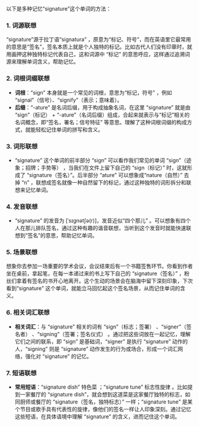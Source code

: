 以下是多种记忆“signature”这个单词的方法：

### 1. 词源联想
“signature”源于拉丁语“signatura” ，原意为“标记、符号”，而在英语里它最常用的意思是“签名”，签名本质上就是个人独特的标记。比如古代人们没有印章时，就用画押这种独特标记代表自己，这和词源中 “标记” 的意思呼应，这样通过追溯词源来理解单词含义，帮助记忆。

### 2. 词根词缀联想
 - **词根**：“sign” 本身就是一个常见的词根，意思为“标记，符号” ，例如 “signal”（信号）、“signify”（表示；意味着）。
 - **后缀**：“-ature” 是名词后缀，用于构成抽象名词，在这里 “signature” 就是由 “sign”（标记） + “-ature”（名词后缀）组成，合起来就表示与“标记”相关的名词概念，即“签名，署名；信号特征” 等意思。理解了这种词根词缀的构成方式，就能轻松记住单词的拼写和含义。

### 3. 词形联想
 - “signature” 这个单词的前半部分 “sign” 可以看作我们常见的单词 “sign”（迹象；招牌；手势等） ，当我们在文件上留下自己的 “sign（标记）” 时，这就形成了 “signature（签名）”。后半部分 “ature” 可以想象成“nature（自然）” 去掉 “n” ，联想成签名就像一种自然留下的标记，通过这种独特的词形拆分和联想来记忆单词。

### 4. 发音联想
 - “signature” 的发音为 [ˈsɪɡnətʃə(r)]，发音近似“四个那儿” 。可以想象有四个人在那儿排队签名，通过这种有趣的谐音联想，当听到这个发音时就能快速联想到“签名”的意思，帮助记忆单词。

### 5. 场景联想
想象你去参加一场重要的学术会议，会议结束后有一个书籍签售环节。你看到作者坐在桌前，拿起笔，在每一本递过来的书上写下自己的 “signature（签名）” ，粉丝们拿着有签名的书开心地离开。这个生动的场景会在脑海中留下深刻印象，下次看到“signature” 这个单词，就能立马回忆起这个签名场景，从而记住单词的含义。

### 6. 相关词汇联想
 - **相关词汇**：与 “signature” 相关的词有 “sign”（标志；签署） 、“signer”（签名者） 、“signing”（签署；签名仪式） 。通过把这些词放在一起记忆，理解它们之间的联系，即 “sign” 是基础词，“signer” 是执行 “signature” 动作的人，“signing” 则是 “signature” 动作发生的行为或场合，形成一个词汇网络，强化对 “signature” 的记忆。

### 7. 短语联想
 - **常用短语**：“signature dish” 特色菜 ；“signature tune” 标志性旋律 。比如提到一家餐厅的 “signature dish”，就会想到这道菜是这家餐厅独特的标志，如同厨师或餐厅的 “signature（签名，独特标志）” 一样；“signature tune” 是某个节目或歌手具有代表性的旋律，像他们的签名一样让人印象深刻。通过记忆这些短语，在具体语境中理解 “signature” 的含义，进而记住这个单词。 